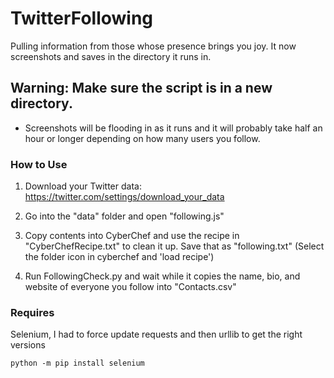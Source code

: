 # TwitterFollowing
Pulling information from those whose presence brings you joy. It now screenshots and saves in the directory it runs in.

## Warning: Make sure the script is in a new directory.

- Screenshots will be flooding in as it runs and it will probably take half an hour or longer depending on how many users you follow.

### How to Use

1. Download your Twitter data: https://twitter.com/settings/download_your_data

2. Go into the "data" folder and open "following.js"

3. Copy contents into CyberChef and use the recipe in "CyberChefRecipe.txt" to clean it up. Save that as "following.txt" (Select the folder icon in cyberchef and 'load recipe')

4. Run FollowingCheck.py and wait while it copies the name, bio, and website of everyone you follow into "Contacts.csv"

### Requires

Selenium, I had to force update requests and then urllib to get the right versions

`python -m pip install selenium`
